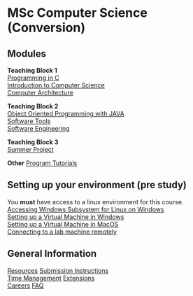 # MSc Computer Science (Conversion)

## Modules

**Teaching Block 1**  
[Programming in C](https://cs-uob.github.io/PGT/TB1/Programming%20in%20C)  
[Introduction to Computer Science](https://cs-uob.github.io/PGT/TB1/Intro2CS)  
[Computer Architecture](https://cs-uob.github.io/PGT/TB1/Comp-Arch)  

**Teaching Block 2**  
[Object Oriented Programming with JAVA](https://cs-uob.github.io/PGT/TB2/JAVA)  
[Software Tools](https://cs-uob.github.io/PGT/TB2/Software-Tools)  
[Software Engineering](https://cs-uob.github.io/PGT/TB2/Software-Engineering)

**Teaching Block 3**  
[Summer Project](https://cs-uob.github.io/PGT/Summer/Summer-Project)

**Other**
[Program Tutorials](https://cs-uob.github.io/PGT/Programme-Tutorials/Programme-Tutorials)

## Setting up your environment (pre study)  
You **must** have access to a linux environment for this course.  
[Accessing Windows Subsystem for Linux on Windows]()  
[Setting up a Virtual Machine in Windows]()  
[Setting up a Virtual Machine in MacOS]()  
[Connecting to a lab machine remotely]()

## General Information  
[Resources](https://cs-uob.github.io/PGT/General-Info/Resources)
[Submission Instructions]()  
[Time Management]()
[Extensions]()  
[Careers](https://cs-uob.github.io/PGT/General-Info/Careers)
[FAQ](https://cs-uob.github.io/PGT/General-Info/FAQ)
